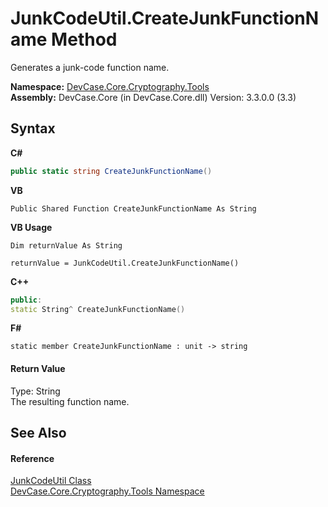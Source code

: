 # JunkCodeUtil.CreateJunkFunctionName Method 
 

Generates a junk-code function name.

**Namespace:**&nbsp;<a href="N_DevCase_Core_Cryptography_Tools">DevCase.Core.Cryptography.Tools</a><br />**Assembly:**&nbsp;DevCase.Core (in DevCase.Core.dll) Version: 3.3.0.0 (3.3)

## Syntax

**C#**<br />
``` C#
public static string CreateJunkFunctionName()
```

**VB**<br />
``` VB
Public Shared Function CreateJunkFunctionName As String
```

**VB Usage**<br />
``` VB Usage
Dim returnValue As String

returnValue = JunkCodeUtil.CreateJunkFunctionName()
```

**C++**<br />
``` C++
public:
static String^ CreateJunkFunctionName()
```

**F#**<br />
``` F#
static member CreateJunkFunctionName : unit -> string 

```


#### Return Value
Type: String<br />The resulting function name.

## See Also


#### Reference
<a href="T_DevCase_Core_Cryptography_Tools_JunkCodeUtil">JunkCodeUtil Class</a><br /><a href="N_DevCase_Core_Cryptography_Tools">DevCase.Core.Cryptography.Tools Namespace</a><br />